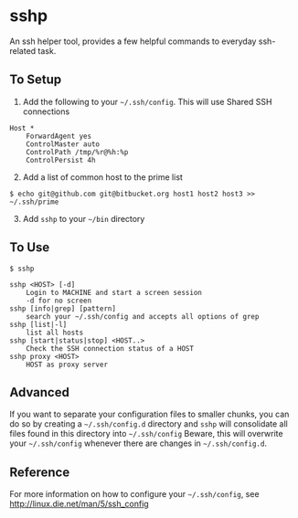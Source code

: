 sshp
====

An ssh helper tool, provides a few helpful commands to everyday ssh-related task.


To Setup
--------
1. Add the following to your `~/.ssh/config`. This will use Shared SSH connections
```
Host *
	ForwardAgent yes
	ControlMaster auto
	ControlPath /tmp/%r@%h:%p
	ControlPersist 4h
```

2. Add a list of common host to the prime list
```
$ echo git@github.com git@bitbucket.org host1 host2 host3 >> ~/.ssh/prime
```

3. Add `sshp` to your `~/bin` directory


To Use
------
```
$ sshp
```
	sshp <HOST> [-d]
		Login to MACHINE and start a screen session
		-d for no screen
	sshp [info|grep] [pattern]
		search your ~/.ssh/config and accepts all options of grep
	sshp [list|-l]
		list all hosts
	sshp [start|status|stop] <HOST..>
		Check the SSH connection status of a HOST
	sshp proxy <HOST>
		HOST as proxy server

Advanced
--------
If you want to separate your configuration files to smaller chunks, you can do so by creating a `~/.ssh/config.d` directory and `sshp` will consolidate all files found in this directory into `~/.ssh/config`
Beware, this will overwrite your `~/.ssh/config` whenever there are changes in `~/.ssh/config.d`.

Reference
---------
For more information on how to configure your `~/.ssh/config`, see http://linux.die.net/man/5/ssh_config
